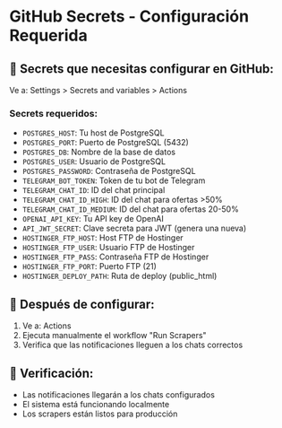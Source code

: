 # GitHub Secrets - Configuración Requerida

## 🔧 **Secrets que necesitas configurar en GitHub:**

Ve a: Settings > Secrets and variables > Actions

### **Secrets requeridos:**
- `POSTGRES_HOST`: Tu host de PostgreSQL
- `POSTGRES_PORT`: Puerto de PostgreSQL (5432)
- `POSTGRES_DB`: Nombre de la base de datos
- `POSTGRES_USER`: Usuario de PostgreSQL
- `POSTGRES_PASSWORD`: Contraseña de PostgreSQL
- `TELEGRAM_BOT_TOKEN`: Token de tu bot de Telegram
- `TELEGRAM_CHAT_ID`: ID del chat principal
- `TELEGRAM_CHAT_ID_HIGH`: ID del chat para ofertas >50%
- `TELEGRAM_CHAT_ID_MEDIUM`: ID del chat para ofertas 20-50%
- `OPENAI_API_KEY`: Tu API key de OpenAI
- `API_JWT_SECRET`: Clave secreta para JWT (genera una nueva)
- `HOSTINGER_FTP_HOST`: Host FTP de Hostinger
- `HOSTINGER_FTP_USER`: Usuario FTP de Hostinger
- `HOSTINGER_FTP_PASS`: Contraseña FTP de Hostinger
- `HOSTINGER_FTP_PORT`: Puerto FTP (21)
- `HOSTINGER_DEPLOY_PATH`: Ruta de deploy (public_html)

## 🚀 **Después de configurar:**

1. Ve a: Actions
2. Ejecuta manualmente el workflow "Run Scrapers"
3. Verifica que las notificaciones lleguen a los chats correctos

## 📱 **Verificación:**

- Las notificaciones llegarán a los chats configurados
- El sistema está funcionando localmente
- Los scrapers están listos para producción

